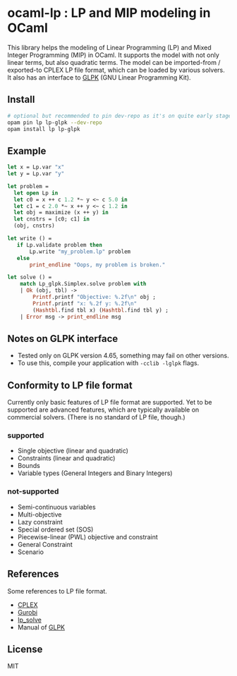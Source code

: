 # ocaml-lp : LP and MIP modeling in OCaml

This library helps the modeling of Linear Programming (LP) and Mixed Integer Programming (MIP) in OCaml.
It supports the model with not only linear terms, but also quadratic terms.
The model can be imported-from / exported-to CPLEX LP file format, which can be loaded by various solvers.
It also has an interface to [GLPK](https://www.gnu.org/software/glpk/) (GNU Linear Programming Kit).

## Install

```bash
# optional but recommended to pin dev-repo as it's on quite early stage of development
opam pin lp lp-glpk --dev-repo
opam install lp lp-glpk
```

## Example

```ocaml
let x = Lp.var "x"
let y = Lp.var "y"

let problem =
  let open Lp in
  let c0 = x ++ c 1.2 *~ y <~ c 5.0 in
  let c1 = c 2.0 *~ x ++ y <~ c 1.2 in
  let obj = maximize (x ++ y) in
  let cnstrs = [c0; c1] in
  (obj, cnstrs)

let write () =
   if Lp.validate problem then
       Lp.write "my_problem.lp" problem
   else
       print_endline "Oops, my problem is broken."

let solve () =
    match Lp_glpk.Simplex.solve problem with
    | Ok (obj, tbl) ->
        Printf.printf "Objective: %.2f\n" obj ;
        Printf.printf "x: %.2f y: %.2f\n"
        (Hashtbl.find tbl x) (Hashtbl.find tbl y) ;
    | Error msg -> print_endline msg
```

## Notes on GLPK interface

- Tested only on GLPK version 4.65, something may fail on other versions.
- To use this, compile your application with `-cclib -lglpk` flags.

## Conformity to LP file format

Currently only basic features of LP file format are supported.
Yet to be supported are advanced features,
which are typically available on commercial solvers.
(There is no standard of LP file, though.)

### supported

- Single objective (linear and quadratic)
- Constraints (linear and quadratic)
- Bounds
- Variable types (General Integers and Binary Integers)

### not-supported

- Semi-continuous variables
- Multi-objective
- Lazy constraint
- Special ordered set (SOS)
- Piecewise-linear (PWL) objective and constraint
- General Constraint
- Scenario

## References

Some references to LP file format.

- [CPLEX](https://www.ibm.com/support/knowledgecenter/SSSA5P_12.7.1/ilog.odms.cplex.help/CPLEX/FileFormats/topics/LP.html)
- [Gurobi](https://www.gurobi.com/documentation/9.0/refman/lp_format.html)
- [lp_solve](http://lpsolve.sourceforge.net/5.5/CPLEX-format.htm)
- Manual of [GLPK](https://www.gnu.org/software/glpk/)

## License
MIT
